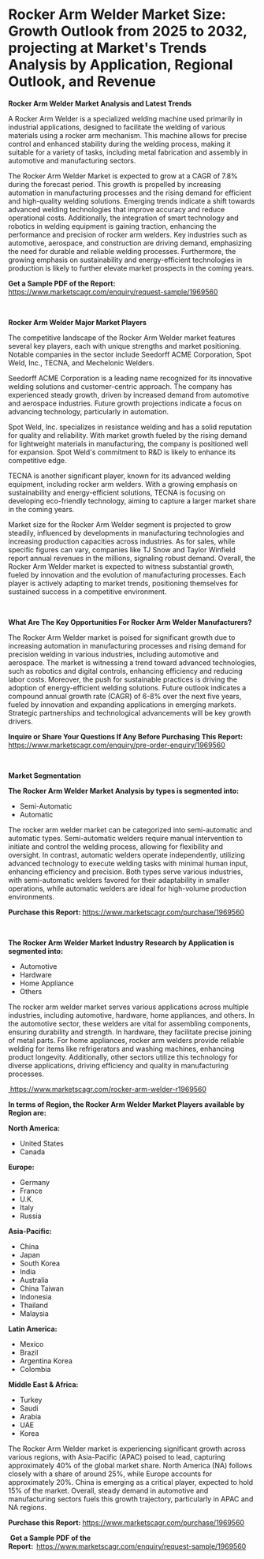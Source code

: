<p><h1>Rocker Arm Welder Market Size: Growth Outlook from 2025 to 2032, projecting at Market's Trends Analysis by Application, Regional Outlook, and Revenue</h1></p><p><strong>Rocker Arm Welder Market Analysis and Latest Trends</strong></p>
<p><p>A Rocker Arm Welder is a specialized welding machine used primarily in industrial applications, designed to facilitate the welding of various materials using a rocker arm mechanism. This machine allows for precise control and enhanced stability during the welding process, making it suitable for a variety of tasks, including metal fabrication and assembly in automotive and manufacturing sectors.</p><p>The Rocker Arm Welder Market is expected to grow at a CAGR of 7.8% during the forecast period. This growth is propelled by increasing automation in manufacturing processes and the rising demand for efficient and high-quality welding solutions. Emerging trends indicate a shift towards advanced welding technologies that improve accuracy and reduce operational costs. Additionally, the integration of smart technology and robotics in welding equipment is gaining traction, enhancing the performance and precision of rocker arm welders. Key industries such as automotive, aerospace, and construction are driving demand, emphasizing the need for durable and reliable welding processes. Furthermore, the growing emphasis on sustainability and energy-efficient technologies in production is likely to further elevate market prospects in the coming years.</p></p>
<p><strong>Get a Sample PDF of the Report:&nbsp;</strong> <a href="https://www.marketscagr.com/enquiry/request-sample/1969560?utm_campaign=2097&utm_medium=2&utm_source=Github&utm_content=ia&utm_term=16042025&utm_id=rocker-arm-welder">https://www.marketscagr.com/enquiry/request-sample/1969560</a></p>
<p>&nbsp;</p>
<p><strong>Rocker Arm Welder Major Market Players</strong></p>
<p><p>The competitive landscape of the Rocker Arm Welder market features several key players, each with unique strengths and market positioning. Notable companies in the sector include Seedorff ACME Corporation, Spot Weld, Inc., TECNA, and Mechelonic Welders.</p><p>Seedorff ACME Corporation is a leading name recognized for its innovative welding solutions and customer-centric approach. The company has experienced steady growth, driven by increased demand from automotive and aerospace industries. Future growth projections indicate a focus on advancing technology, particularly in automation.</p><p>Spot Weld, Inc. specializes in resistance welding and has a solid reputation for quality and reliability. With market growth fueled by the rising demand for lightweight materials in manufacturing, the company is positioned well for expansion. Spot Weld's commitment to R&D is likely to enhance its competitive edge.</p><p>TECNA is another significant player, known for its advanced welding equipment, including rocker arm welders. With a growing emphasis on sustainability and energy-efficient solutions, TECNA is focusing on developing eco-friendly technology, aiming to capture a larger market share in the coming years.</p><p>Market size for the Rocker Arm Welder segment is projected to grow steadily, influenced by developments in manufacturing technologies and increasing production capacities across industries. As for sales, while specific figures can vary, companies like TJ Snow and Taylor Winfield report annual revenues in the millions, signaling robust demand. Overall, the Rocker Arm Welder market is expected to witness substantial growth, fueled by innovation and the evolution of manufacturing processes. Each player is actively adapting to market trends, positioning themselves for sustained success in a competitive environment.</p></p>
<p>&nbsp;</p>
<p><strong>What Are The Key Opportunities For Rocker Arm Welder Manufacturers?</strong></p>
<p><p>The Rocker Arm Welder market is poised for significant growth due to increasing automation in manufacturing processes and rising demand for precision welding in various industries, including automotive and aerospace. The market is witnessing a trend toward advanced technologies, such as robotics and digital controls, enhancing efficiency and reducing labor costs. Moreover, the push for sustainable practices is driving the adoption of energy-efficient welding solutions. Future outlook indicates a compound annual growth rate (CAGR) of 6-8% over the next five years, fueled by innovation and expanding applications in emerging markets. Strategic partnerships and technological advancements will be key growth drivers.</p></p>
<p><strong>Inquire or Share Your Questions If Any Before Purchasing This Report:</strong> <a href="https://www.marketscagr.com/enquiry/pre-order-enquiry/1969560?utm_campaign=2097&utm_medium=2&utm_source=Github&utm_content=ia&utm_term=16042025&utm_id=rocker-arm-welder">https://www.marketscagr.com/enquiry/pre-order-enquiry/1969560</a></p>
<p>&nbsp;</p>
<p><strong>Market Segmentation</strong></p>
<p><strong>The Rocker Arm Welder Market Analysis by types is segmented into:</strong></p>
<p><ul><li>Semi-Automatic</li><li>Automatic</li></ul></p>
<p><p>The rocker arm welder market can be categorized into semi-automatic and automatic types. Semi-automatic welders require manual intervention to initiate and control the welding process, allowing for flexibility and oversight. In contrast, automatic welders operate independently, utilizing advanced technology to execute welding tasks with minimal human input, enhancing efficiency and precision. Both types serve various industries, with semi-automatic welders favored for their adaptability in smaller operations, while automatic welders are ideal for high-volume production environments.</p></p>
<p><strong>Purchase this Report:&nbsp;</strong><a href="https://www.marketscagr.com/purchase/1969560?utm_campaign=2097&utm_medium=2&utm_source=Github&utm_content=ia&utm_term=16042025&utm_id=rocker-arm-welder">https://www.marketscagr.com/purchase/1969560</a></p>
<p>&nbsp;</p>
<p><strong>The Rocker Arm Welder Market Industry Research by Application is segmented into:</strong></p>
<p><ul><li>Automotive</li><li>Hardware</li><li>Home Appliance</li><li>Others</li></ul></p>
<p><p>The rocker arm welder market serves various applications across multiple industries, including automotive, hardware, home appliances, and others. In the automotive sector, these welders are vital for assembling components, ensuring durability and strength. In hardware, they facilitate precise joining of metal parts. For home appliances, rocker arm welders provide reliable welding for items like refrigerators and washing machines, enhancing product longevity. Additionally, other sectors utilize this technology for diverse applications, driving efficiency and quality in manufacturing processes.</p></p>
<p><a href="https://www.marketscagr.com/rocker-arm-welder-r1969560?utm_campaign=2097&utm_medium=2&utm_source=Github&utm_content=ia&utm_term=16042025&utm_id=rocker-arm-welder">&nbsp;https://www.marketscagr.com/rocker-arm-welder-r1969560</a></p>
<p><strong>In terms of Region, the Rocker Arm Welder Market Players available by Region are:</strong></p>
<p>
    <p> <strong> North America: </strong>
        <ul>
            <li>United States</li>
            <li>Canada</li>
        </ul>
        </p> 
    <p> <strong> Europe: </strong>
        <ul>
            <li>Germany</li>
            <li>France</li>
            <li>U.K.</li>
            <li>Italy</li>
            <li>Russia</li>
        </ul>
        </p> 
    <p> <strong> Asia-Pacific: </strong>
        <ul>
            <li>China</li>
            <li>Japan</li>
            <li>South Korea</li>
            <li>India</li>
            <li>Australia</li>
            <li>China Taiwan</li>
            <li>Indonesia</li>
            <li>Thailand</li>
            <li>Malaysia</li>
        </ul>
        </p> 
    <p> <strong> Latin America: </strong>
        <ul>
            <li>Mexico</li>
            <li>Brazil</li>
            <li>Argentina Korea</li>
            <li>Colombia</li>
        </ul>
        </p> 
    <p> <strong> Middle East & Africa: </strong>
        <ul>
            <li>Turkey</li>
            <li>Saudi</li>
            <li>Arabia</li>
            <li>UAE</li>
            <li>Korea</li>
        </ul>
    </p>
    </p>
<p><p>The Rocker Arm Welder market is experiencing significant growth across various regions, with Asia-Pacific (APAC) poised to lead, capturing approximately 40% of the global market share. North America (NA) follows closely with a share of around 25%, while Europe accounts for approximately 20%. China is emerging as a critical player, expected to hold 15% of the market. Overall, steady demand in automotive and manufacturing sectors fuels this growth trajectory, particularly in APAC and NA regions.</p></p>
<p><strong>Purchase this Report: </strong><a href="https://www.marketscagr.com/purchase/1969560?utm_campaign=2097&utm_medium=2&utm_source=Github&utm_content=ia&utm_term=16042025&utm_id=rocker-arm-welder">https://www.marketscagr.com/purchase/1969560</a></p>
<p>&nbsp;<strong>Get a Sample PDF of the Report:&nbsp;&nbsp;</strong><a href="https://www.marketscagr.com/enquiry/request-sample/1969560?utm_campaign=2097&utm_medium=2&utm_source=Github&utm_content=ia&utm_term=16042025&utm_id=rocker-arm-welder">https://www.marketscagr.com/enquiry/request-sample/1969560</a></p>
<p><strong></strong></p>
<p><p></p><p></p><p></p></p>